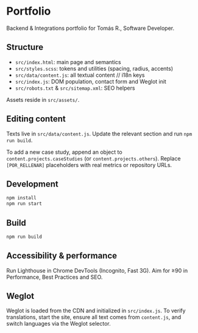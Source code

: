 # Portfolio

Backend & Integrations portfolio for Tomás R., Software Developer.

## Structure
- `src/index.html`: main page and semantics
- `src/styles.scss`: tokens and utilities (spacing, radius, accents)
- `src/data/content.js`: all textual content // i18n keys
- `src/index.js`: DOM population, contact form and Weglot init
- `src/robots.txt` & `src/sitemap.xml`: SEO helpers

Assets reside in `src/assets/`.

## Editing content
Texts live in `src/data/content.js`. Update the relevant section and run `npm run build`.

To add a new case study, append an object to `content.projects.caseStudies` (or `content.projects.others`).
Replace `[POR_RELLENAR]` placeholders with real metrics or repository URLs.

## Development
```bash
npm install
npm run start
```

## Build
```bash
npm run build
```

## Accessibility & performance
Run Lighthouse in Chrome DevTools (Incognito, Fast 3G). Aim for ≥90 in Performance, Best Practices and SEO.

## Weglot
Weglot is loaded from the CDN and initialized in `src/index.js`.
To verify translations, start the site, ensure all text comes from `content.js`, and switch languages via the Weglot selector.
